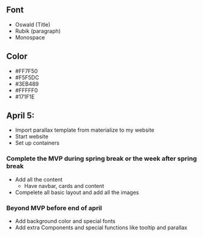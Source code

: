 ## Font
* Oswald (Title)
* Rubik (paragraph)
* Monospace

## Color
* #FF7F50
* #F5F5DC
* #3EB489
* #FFFFF0
* #171F1E



## April 5:
* Import parallax template from materialize to my website
* Start website
* Set up containers

### Complete the MVP during spring break or the week after spring break
* Add all the content
  * Have navbar, cards and content
* Compelete all basic layout and add all the images

### Beyond MVP before end of april
* Add background color and special fonts
* Add extra Components and special functions like tooltip and parallax